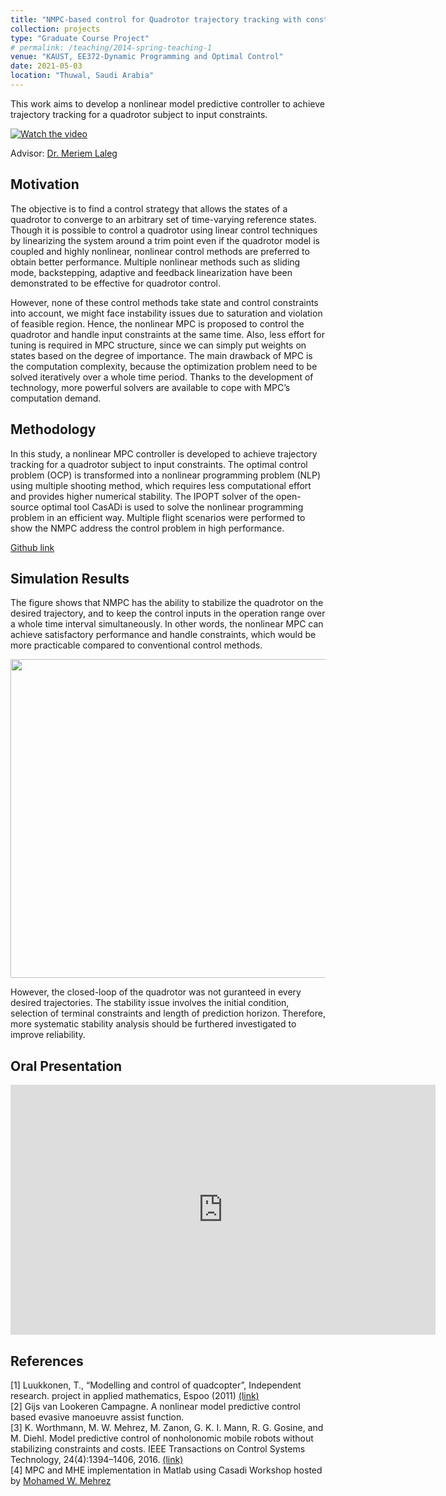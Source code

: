 ```yaml
---
title: "NMPC-based control for Quadrotor trajectory tracking with constrained inputs"
collection: projects
type: "Graduate Course Project"
# permalink: /teaching/2014-spring-teaching-1
venue: "KAUST, EE372-Dynamic Programming and Optimal Control"
date: 2021-05-03
location: "Thuwal, Saudi Arabia"
---
```


This work aims to develop a nonlinear model predictive controller to achieve trajectory tracking for a quadrotor subject to input constraints.  

[![Watch the video](https://img.youtube.com/vi/jzHL5VHJmtA/sddefault.jpg)](https://youtu.be/jzHL5VHJmtA)

Advisor: [Dr. Meriem Laleg](https://scholar.google.com/citations?user=oyKikokAAAAJ&hl=en) <br />

## Motivation
The objective is to find a control strategy that allows the states of a quadrotor to converge to an arbitrary set of time-varying reference states. Though it is possible to control a quadrotor using linear control techniques by linearizing the system around a trim point even if the quadrotor model is coupled and highly nonlinear, nonlinear control methods are preferred to obtain better performance. Multiple nonlinear methods such as sliding mode, backstepping, adaptive and feedback linearization have been demonstrated to be effective for quadrotor control.  

However, none of these control methods take state and control constraints into account, we might face instability issues due to saturation and violation of feasible region. Hence, the nonlinear MPC is proposed to control the quadrotor and handle input constraints at the same time. Also, less effort for tuning is required in MPC structure, since we can simply put weights on states based on the degree of importance. The main drawback of MPC is the computation complexity, because the optimization problem need to be solved iteratively over a whole time period. Thanks to the development of technology, more powerful solvers are available to cope with MPC’s computation demand.

## Methodology
In this study, a nonlinear MPC controller is developed to achieve trajectory tracking for a quadrotor subject to input constraints. The optimal control problem (OCP)
is transformed into a nonlinear programming problem (NLP) using multiple shooting method, which requires less computational effort and provides higher numerical
stability. The IPOPT solver of the open-source optimal tool CasADi is used to solve the nonlinear programming problem in an efficient way. Multiple flight scenarios
were performed to show the NMPC address the control problem in high performance.  

[Github link](https://github.com/yi-hsuan-chen/Nonlinear-Model-Predictive-Control)

## Simulation Results
The figure shows that NMPC has the ability to stabilize the quadrotor on the desired trajectory, and to keep the control inputs in the operation range over a whole time interval simultaneously. In other words, the nonlinear MPC can achieve satisfactory performance and handle constraints, which would be more practicable compared to conventional control methods.  
<p align="center">
<img src="https://raw.githubusercontent.com/yi-hsuan-chen/yi-hsuan-chen.github.io/master/fig/helix_u.png" width="510">
</p>

However, the closed-loop of the quadrotor was not guranteed in every desired trajectories. The stability issue involves the initial condition, selection of terminal constraints and length of prediction horizon. Therefore, more systematic stability analysis should be furthered investigated to improve reliability.

## Oral Presentation
<p align="center">
<iframe width="680" height="400" src="https://www.youtube.com/embed/CHVspeZNykM" title="YouTube video player" frameborder="0" allow="accelerometer; autoplay; clipboard-write; encrypted-media; gyroscope; picture-in-picture" allowfullscreen></iframe>
</p>

## References
\[1\] Luukkonen, T., “Modelling and control of quadcopter”, Independent research. project in applied mathematics, Espoo (2011) [(link)](chrome-extension://efaidnbmnnnibpcajpcglclefindmkaj/viewer.html?pdfurl=https%3A%2F%2Fwww.mecharithm.com%2Fwp-content%2Fuploads%2F2020%2F11%2Fquadrotor_dynamics.pdf&clen=1316755&chunk=true)  
\[2\] Gijs van Lookeren Campagne. A nonlinear model predictive control based evasive manoeuvre assist function.  
\[3\] K. Worthmann, M. W. Mehrez, M. Zanon, G. K. I. Mann, R. G. Gosine, and M. Diehl. Model predictive control of nonholonomic mobile robots without
stabilizing constraints and costs. IEEE Transactions on Control Systems Technology, 24(4):1394–1406, 2016. [(link)](10.1109/TCST.2015.2488589)  
\[4\] MPC and MHE implementation in Matlab using Casadi Workshop hosted by [Mohamed W. Mehrez](https://www.youtube.com/watch?v=RrnkPrcpyEA&t=2s)
